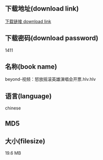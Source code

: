 ## 下载地址(download link)
[下载链接 download link](https://tutu365.netlify.app/?s=beyond-%E8%A7%86%E9%A2%91%EF%BC%9A%E6%80%92%E6%94%BE%E6%91%87%E6%BB%9A%E8%8B%B1%E9%9B%84%E6%BC%94%E5%94%B1%E4%BC%9A%E5%BC%80%E7%A5%A8.hlv)

## 下载密码(download password)
1411

## 名称(book name)
beyond-视频：怒放摇滚英雄演唱会开票.hlv.hlv

## 语言(language)
chinese

## MD5


## 大小(filesize)
19.6 MB
